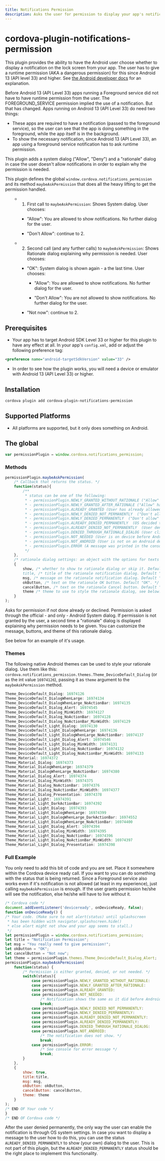 ```yaml
---
title: Notifications Permission
description: Asks the user for permission to display your app's notifications on the lock screen.
---
```

<!--
# license: Licensed to the Apache Software Foundation (ASF) under one
#         or more contributor license agreements.  See the NOTICE file
#         distributed with this work for additional information
#         regarding copyright ownership.  The ASF licenses this file
#         to you under the Apache License, Version 2.0 (the
#         "License"); you may not use this file except in compliance
#         with the License.  You may obtain a copy of the License at
#
#           http://www.apache.org/licenses/LICENSE-2.0
#
#         Unless required by applicable law or agreed to in writing,
#         software distributed under the License is distributed on an
#         "AS IS" BASIS, WITHOUT WARRANTIES OR CONDITIONS OF ANY
#         KIND, either express or implied.  See the License for the
#         specific language governing permissions and limitations
#         under the License.
-->

# cordova-plugin-notifications-permission



This plugin provides the ability to have the Android user choose whether to display a notification on the lock screen from your app.  The user has to give a runtime permission (AKA a dangerous permission) for this since Android 13 (API level 33) and higher. See [the Android developer docs](https://developer.android.com/develop/ui/views/notifications/notification-permission) for an explanation.

Before Android 13 (API Level 33) apps running a Foreground service did not have to have runtime permission from the user. The FOREGROUND_SERVICE permission implied the use of a notification. But that has changed. Apps running on Android 13 (API Level 33) do need two things:
- These apps are required to have a notification (passed to the foreground service), so the user can see that the app is doing something in the foreground, while the app itself is in the background.
- To show the necessary notification, since Android 13 (API Level 33), an app using a foreground service notification has to ask runtime permission.

This plugin adds a system dialog ("Allow", "Deny") and a "rationale" dialog in case the user doesn't allow notifications in order to explain why the permission is needed.

This plugin defines the global `window.cordova.notifications_permission` and its method `maybeAskPermission` that does all the heavy lifting to get the permission handled.

<ul>

- 1. First call to `maybeAskPermission`: Shows System dialog. User chooses:

<ul>
        
- "Allow": You are allowed to show notifications. No further dialog for the user.
    
- "Don't Allow": continue to 2.

</ul>
    
- 2. Second call (and any further calls) to `maybeAskPermission`: Shows Rationale dialog explaining why permission is needed. User chooses:

<ul>

- "OK": System dialog is shown again - a the last time. User chooses:

<ul>

- "Allow": You are allowed to show notifications. No further dialog for the user.

- "Don't Allow": You are not allowed to show notifications. No further dialog for the user.

</ul>

- "Not now": continue to 2.

</ul>
    
</ul>

## Prerequisites

- Your app has to target Android SDK Level 33 or higher for this plugin to have any effect at all. In your app's `config.xml`, add or adjust the following preference tag:

```xml
<preference name="android-targetSdkVersion" value="33" />
```
- In order to see how the plugin works, you will need a device or emulator with Android 13 (API Level 33) or higher.

## Installation

```bash
cordova plugin add cordova-plugin-notifications-permission
```

## Supported Platforms

- All platforms are supported, but it only does something on Android.

## The global

```js
var permissionPlugin = window.cordova.notifications_permission;
```

### Methods


```javascript
permissionPlugin.maybeAskPermission(
    /* Callback that returns the status. */
    function(status){
        /**
         * status can be one of the following:
         * - permissionPlugin.NEWLY_GRANTED_WITHOUT_RATIONALE ("Allow" has been clicked on the System Dialog)
         * - permissionPlugin.NEWLY_GRANTED_AFTER_RATIONALE ("Allow" has been clicked on the System Dialog after have confirmed the rationale dialog.)
         * - permissionPlugin.ALREADY_GRANTED (User has already allowed the notification at some point earlier.)
         * - permissionPlugin.NEWLY_DENIED_NOT_PERMANENTLY  ("Don't allow" clicked or swiped away for the first time. OS will try again in the future.)
         * - permissionPlugin.NEWLY_DENIED_PERMANENTLY  ("Don't allow" clicked. OS will never ask again.)
         * - permissionPlugin.ALREADY_DENIED_PERMANENTLY  (OS decided to stop asking at some point earlier.)
         * - permissionPlugin.ALREADY_DENIED_NOT_PERMANENTLY  (User denied again. But the OS will try again in the future.)
         * - permissionPlugin.DENIED_THROUGH_RATIONALE_DIALOG (User clicked on the rationale dialog's Cancel button.)
         * - permissionPlugin.NOT_NEEDED (User is on device before Android 13 (API Level 33).)
         * - permissionPlugin.NOT_ANDROID (User is not on an Android device.)
         * - permissionPlugin.ERROR (A message was printed in the console indicating the cause of the error.)
         */
    }, 
    /* rationale dialog settings: an object with the options for texts and theme. */
    {
        show, /* whether to show te rationale dialog or skip it. Default true.
        title, /* title of the rationale notification dialog. Default "Notification Permission". */
        msg, /* message on the rationale notification dialog. Default "Permission is needed to show a notification on the lock screen." */
        okButton, /* text on the rationale OK button. Default "OK". */
        cancelButton, /* text on the rationale Cancel button. Default "Not now". */
        theme /* theme to use to style the rationale dialog, see below. Default window.cordova.notifications_permission.themes.Theme_DeviceDefault_Dialog_Alert. */
    }
);
```

Asks for permission if not done already or declined. Permission is asked through the official - and only - Android System dialog. If permission is not granted by the user, a second time a "rationale" dialog is displayed explaining why permission needs to be given. You can customize the message, buttons, and theme of this rationale dialog.

See below for an example of it's usage.

### Themes

The following native Android themes can be used to style your rationale dialog. Use them like this: `cordova.notifications_permission.themes.Theme_DeviceDefault_Dialog` (or as the int value `16974126`), passing it as `theme` argument to the `maybeAskPermission` method.


```javascript
Theme_DeviceDefault_Dialog: 16974126
Theme_DeviceDefault_DialogWhenLarge: 16974134
Theme_DeviceDefault_DialogWhenLarge_NoActionBar: 16974135
Theme_DeviceDefault_Dialog_Alert: 16974545
Theme_DeviceDefault_Dialog_MinWidth: 16974127
Theme_DeviceDefault_Dialog_NoActionBar: 16974128
Theme_DeviceDefault_Dialog_NoActionBar_MinWidth: 16974129
Theme_DeviceDefault_Light_Dialog: 16974130
Theme_DeviceDefault_Light_DialogWhenLarge: 16974136
Theme_DeviceDefault_Light_DialogWhenLarge_NoActionBar: 16974137
Theme_DeviceDefault_Light_Dialog_Alert: 16974546
Theme_DeviceDefault_Light_Dialog_MinWidth: 16974131
Theme_DeviceDefault_Light_Dialog_NoActionBar: 16974132
Theme_DeviceDefault_Light_Dialog_NoActionBar_MinWidth: 16974133
Theme_Material: 16974372
Theme_Material_Dialog: 16974373
Theme_Material_DialogWhenLarge: 16974379
Theme_Material_DialogWhenLarge_NoActionBar: 16974380
Theme_Material_Dialog_Alert: 16974374
Theme_Material_Dialog_MinWidth: 16974375
Theme_Material_Dialog_NoActionBar: 16974376
Theme_Material_Dialog_NoActionBar_MinWidth: 16974377
Theme_Material_Dialog_Presentation: 16974378
Theme_Material_Light: 16974391
Theme_Material_Light_DarkActionBar: 16974392
Theme_Material_Light_Dialog: 16974393
Theme_Material_Light_DialogWhenLarge: 16974399
Theme_Material_Light_DialogWhenLarge_DarkActionBar: 16974552
Theme_Material_Light_DialogWhenLarge_NoActionBar: 16974400
Theme_Material_Light_Dialog_Alert: 16974394
Theme_Material_Light_Dialog_MinWidth: 16974395
Theme_Material_Light_Dialog_NoActionBar: 16974396
Theme_Material_Light_Dialog_NoActionBar_MinWidth: 16974397
Theme_Material_Light_Dialog_Presentation: 16974398
```

### Full Example

You only need to add this bit of code and you are set. Place it somewhere within the Cordova device ready call. If you want to you can do something with the status that is being returned. Since a Foreground service also works even if it's notification is not allowed (at least in my experience), just calling `maybeAskPermission` is enough. If the user grants permission he/she will see the notification, else he/she will have to live without it. 

```javascript
/* Cordova code */
document.addEventListener('deviceready', onDeviceReady, false);
function onDeviceReady() {
/* Your code. (Make sure to not alert(status) until splashscreen
 * has been hidden with navigator.splashscreen.hide() 
 * else alert might not show and your app seems to stall.)
 */
let permissionPlugin = window.cordova.notifications_permission;
let title = "Notification Permission";
let msg = "You really need to give permission!";
let okButton = "OK";
let cancelButton = "Not now";
let theme = permissionPlugin.themes.Theme_DeviceDefault_Dialog_Alert;
permissionPlugin.maybeAskPermission(
    function(status) {
        /* Permission is either granted, denied, or not needed. */
        switch(status){
            case permissionPlugin.NEWLY_GRANTED_WITHOUT_RATIONALE:
            case permissionPlugin.NEWLY_GRANTED_AFTER_RATIONALE:
            case permissionPlugin.ALREADY_GRANTED:
            case permissionPlugin.NOT_NEEDED:
                /* Notification shows the same as it did before Android 13 (API Level 33). */
                break;
            case permissionPlugin.NEWLY_DENIED_NOT_PERMANENTLY:
            case permissionPlugin.NEWLY_DENIED_PERMANENTLY:
            case permissionPlugin.ALREADY_DENIED_NOT_PERMANENTLY:
            case permissionPlugin.ALREADY_DENIED_PERMANENTLY:
            case permissionPlugin.DENIED_THROUGH_RATIONALE_DIALOG:
            case permissionPlugin.NOT_ANDROID:
                /* The notification does not show. */
                break;    
            case permissionPlugin.ERROR:
                /* See console for error message */
                break;
        }
    },
    {
        show: true,
        title:title,
        msg: msg,
        okButton: okButton,
        cancelButton: cancelButton,
        theme: theme
    }
);
/* END OF Your code */
}
/* END OF Cordova code */
```

After the user denied permanently, the only way the user can enable the notification is through OS system settings. In case you want to display a message to the user how to do this, you can use the status `ALREADY_DENIED_PERMANENTLY` to show (your own) dialog to the user. This is not part of this plugin, but the `ALREADY_DENIED_PERMANENTLY` status should be the right place to implement this functionality.

